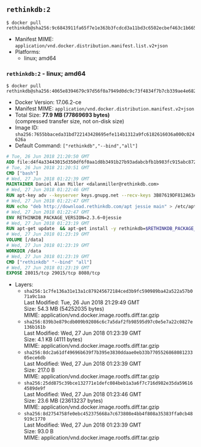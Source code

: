 ## `rethinkdb:2`

```console
$ docker pull rethinkdb@sha256:9c6843911fa65f7e1e363b3fcdcd3a11bd3c6502ecbef463c1b665ba3c991233
```

-	Manifest MIME: `application/vnd.docker.distribution.manifest.list.v2+json`
-	Platforms:
	-	linux; amd64

### `rethinkdb:2` - linux; amd64

```console
$ docker pull rethinkdb@sha256:4065e8394679c97d56f0a7949d0dc9c73f4834f7b7cb339ae4e682450e817bf8
```

-	Docker Version: 17.06.2-ce
-	Manifest MIME: `application/vnd.docker.distribution.manifest.v2+json`
-	Total Size: **77.9 MB (77869693 bytes)**  
	(compressed transfer size, not on-disk size)
-	Image ID: `sha256:7655bbaceda31bd722143428695efe114b1312a9fc6182616036a000c024626a`
-	Default Command: `["rethinkdb","--bind","all"]`

```dockerfile
# Tue, 26 Jun 2018 21:20:50 GMT
ADD file:d4f4a33443015d350df6f0aa1d8b3491b27b93adabcbfb1b983fc915abc8723b in / 
# Tue, 26 Jun 2018 21:20:51 GMT
CMD ["bash"]
# Wed, 27 Jun 2018 01:22:39 GMT
MAINTAINER Daniel Alan Miller <dalanmiller@rethinkdb.com>
# Wed, 27 Jun 2018 01:22:46 GMT
RUN apt-key adv --keyserver keys.gnupg.net --recv-keys 3B87619DF812A63A8C1005C30742918E5C8DA04A
# Wed, 27 Jun 2018 01:22:47 GMT
RUN echo "deb http://download.rethinkdb.com/apt jessie main" > /etc/apt/sources.list.d/rethinkdb.list
# Wed, 27 Jun 2018 01:22:47 GMT
ENV RETHINKDB_PACKAGE_VERSION=2.3.6~0jessie
# Wed, 27 Jun 2018 01:23:19 GMT
RUN apt-get update 	&& apt-get install -y rethinkdb=$RETHINKDB_PACKAGE_VERSION 	&& rm -rf /var/lib/apt/lists/*
# Wed, 27 Jun 2018 01:23:19 GMT
VOLUME [/data]
# Wed, 27 Jun 2018 01:23:19 GMT
WORKDIR /data
# Wed, 27 Jun 2018 01:23:19 GMT
CMD ["rethinkdb" "--bind" "all"]
# Wed, 27 Jun 2018 01:23:19 GMT
EXPOSE 28015/tcp 29015/tcp 8080/tcp
```

-	Layers:
	-	`sha256:1c7fe136a31e13a1c879245672184ced3b9fc590989ba42a522a57b071a9c1aa`  
		Last Modified: Tue, 26 Jun 2018 21:29:49 GMT  
		Size: 54.3 MB (54252035 bytes)  
		MIME: application/vnd.docker.image.rootfs.diff.tar.gzip
	-	`sha256:839b3e879cdb009b92086c6c7a5daf2fb98595d97c0e5e7a22c0827e136b161b`  
		Last Modified: Wed, 27 Jun 2018 01:23:39 GMT  
		Size: 4.1 KB (4111 bytes)  
		MIME: application/vnd.docker.image.rootfs.diff.tar.gzip
	-	`sha256:8dc2a61df49696b639f7b395e3830ddaae0eb33b770552686808123305ece6db`  
		Last Modified: Wed, 27 Jun 2018 01:23:39 GMT  
		Size: 217.0 B  
		MIME: application/vnd.docker.image.rootfs.diff.tar.gzip
	-	`sha256:25dd875c39bce132771e1defc084beb1a3a6f7c716d982e35da596164589de9f`  
		Last Modified: Wed, 27 Jun 2018 01:23:46 GMT  
		Size: 23.6 MB (23613237 bytes)  
		MIME: application/vnd.docker.image.rootfs.diff.tar.gzip
	-	`sha256:8d2754758fe0ebc452375668a7c673808e4bb4f808a35383ffa0cb48919c1770`  
		Last Modified: Wed, 27 Jun 2018 01:23:39 GMT  
		Size: 93.0 B  
		MIME: application/vnd.docker.image.rootfs.diff.tar.gzip

